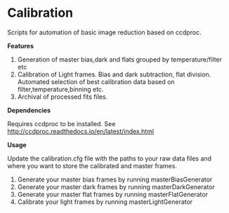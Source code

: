 # Calibration

Scripts for automation of basic image reduction based on ccdproc.

**Features**

1. Generation of master bias,dark and flats grouped by temperature/filter etc
2. Calibration of Light frames. Bias and dark subtraction, flat division. Automated selection of best calibration data based on filter,temperature,binning etc.
3. Archival of processed fits files.


**Dependencies**

Requires ccdproc to be installed. See http://ccdproc.readthedocs.io/en/latest/index.html

**Usage**

Update the calibration.cfg file with the paths to your raw data files and where you want to store the calibrated and master frames.

1. Generate your master bias frames by running masterBiasGenerator
2. Generate your master dark frames by running masterDarkGenerator
3. Generate your master flat frames by running masterFlatGenerator
4. Calibrate your light frames  by running masterLightGenerator